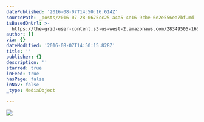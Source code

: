 ```yaml
---
datePublished: '2016-08-07T14:50:16.614Z'
sourcePath: _posts/2016-07-28-0675cc25-a4a5-4e16-9cbe-6e2e556ea7bf.md
isBasedOnUrl: >-
  https://the-grid-user-content.s3-us-west-2.amazonaws.com/28349505-1658-4088-87d8-08128762b148.jpg
author: []
via: {}
dateModified: '2016-08-07T14:50:15.828Z'
title: ''
publisher: {}
description: ''
starred: true
inFeed: true
hasPage: false
inNav: false
_type: MediaObject

---
```

![](https://the-grid-user-content.s3-us-west-2.amazonaws.com/6a171949-b805-4edc-a538-a28f0483fd96.jpg)